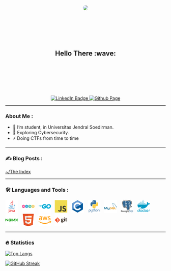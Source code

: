 <div id="header" align="center">
  <img src="https://avatars.githubusercontent.com/u/99408454?v=4" width="100" style="border-radius: 50px"/>
</div>
<div id="name" align="center" style="margin-top: 3vh">
    <h2> Hello There :wave: </h2>
</div>
<div id="badges" align="center" style="margin-top: 3vh">
  <a href="https://www.linkedin.com/in/putrantosurya/">
    <img src="https://img.shields.io/badge/LinkedIn-blue?style=for-the-badge&logo=linkedin&logoColor=white" alt="LinkedIn Badge"/>
  </a>
  <a href="https://Samestora.github.io">
    <img src="https://img.shields.io/badge/github-black?style=for-the-badge&logo=github&logoColor=white" alt="Github Page"/>
  </a>
</div>

---
### About Me :
- :telescope: I’m student, in Universitas Jendral Soedirman.
- :seedling: Exploring Cybersecurity.
- :zap: Doing CTFs from time to time

---
### :writing_hand: Blog Posts :
[~/The Index](https://Samestora.github.io)

---
### :hammer_and_wrench: Languages and Tools :
<div>
    <img src="https://github.com/devicons/devicon/blob/master/icons/java/java-original-wordmark.svg" title="Java" alt="Java" width="40" height="40"/>
    &nbsp;
    <img src="https://github.com/devicons/devicon/blob/master/icons/hugo/hugo-original-wordmark.svg" title="Hugo"  alt="Hugo" width="40" height="40"/>
    &nbsp;
    <img src="https://github.com/devicons/devicon/blob/master/icons/go/go-original-wordmark.svg" title="go"  alt="go" width="40" height="40"/>
    &nbsp;
    <img src="https://github.com/devicons/devicon/blob/master/icons/javascript/javascript-original.svg" title="JavaScript" alt="JavaScript" width="40" height="40"/>
    &nbsp;
    <img src="https://github.com/devicons/devicon/blob/master/icons/c/c-original.svg"  title="c" alt="c" width="40" height="40"/>
    &nbsp;
    <img src="https://github.com/devicons/devicon/blob/master/icons/python/python-original-wordmark.svg" title="python" alt="python" width="40" height="40"/>
    &nbsp;
    <img src="https://github.com/devicons/devicon/blob/master/icons/mysql/mysql-original-wordmark.svg" title="MySQL"  alt="MySQL" width="40" height="40"/>
    &nbsp;
    <img src="https://github.com/devicons/devicon/blob/master/icons/postgresql/postgresql-original-wordmark.svg" title="postgresql"  alt="postgresql" width="40" height="40"/>
    &nbsp;
    <img src="https://github.com/devicons/devicon/blob/master/icons/docker/docker-plain-wordmark.svg"  title="Docker" alt="Docker" width="40" height="40"/>
    &nbsp;
    <img src="https://github.com/devicons/devicon/blob/master/icons/nginx/nginx-original.svg"  title="nginx" alt="nginx" width="40" height="40"/>
    &nbsp;
    <img src="https://github.com/devicons/devicon/blob/master/icons/html5/html5-original.svg" title="HTML5" alt="HTML" width="40" height="40"/>
    &nbsp; 
    <img src="https://github.com/devicons/devicon/blob/master/icons/amazonwebservices/amazonwebservices-plain-wordmark.svg" title="AWS" alt="AWS" width="40" height="40"/>
    &nbsp;
    <img src="https://github.com/devicons/devicon/blob/master/icons/git/git-original-wordmark.svg" title="Git" **alt="Git" width="40" height="40"/>
</div>

---
### :fire: Statistics
[![Top Langs](https://github-readme-stats.vercel.app/api/top-langs/?username=Samestora)](https://github.com/anuraghazra/github-readme-stats)

[![GitHub Streak](http://github-readme-streak-stats.herokuapp.com?user=Samestora&theme=dark&background=000000)](https://git.io/streak-stats)